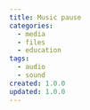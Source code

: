 ```yaml
---
title: Music pause
categories:
  - media
  - files
  - education
tags:
  - audio
  - sound
created: 1.0.0
updated: 1.0.0
---
```

